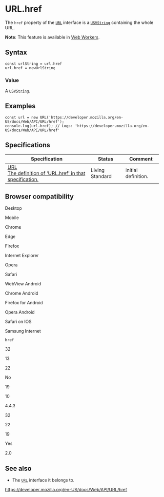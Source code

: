URL.href
========

The `href` property of the [`URL`](../url) interface is a [`USVString`](../usvstring) containing the whole URL.

**Note:** This feature is available in [Web Workers](../web_workers_api).

Syntax
------

    const urlString = url.href
    url.href = newUrlString

### Value

A [`USVString`](../usvstring).

Examples
--------

    const url = new URL('https://developer.mozilla.org/en-US/docs/Web/API/URL/href');
    console.log(url.href); // Logs: 'https://developer.mozilla.org/en-US/docs/Web/API/URL/href'

Specifications
--------------

<table><thead><tr class="header"><th>Specification</th><th>Status</th><th>Comment</th></tr></thead><tbody><tr class="odd"><td><a href="https://url.spec.whatwg.org/#dom-url-href">URL<br />
<span class="small">The definition of 'URL.href' in that specification.</span></a></td><td><span class="spec-living">Living Standard</span></td><td>Initial definition.</td></tr></tbody></table>

Browser compatibility
---------------------

Desktop

Mobile

Chrome

Edge

Firefox

Internet Explorer

Opera

Safari

WebView Android

Chrome Android

Firefox for Android

Opera Android

Safari on IOS

Samsung Internet

`href`

32

13

22

No

19

10

4.4.3

32

22

19

Yes

2.0

See also
--------

-   The [`URL`](../url) interface it belongs to.

<a href="https://developer.mozilla.org/en-US/docs/Web/API/URL/href" class="_attribution-link">https://developer.mozilla.org/en-US/docs/Web/API/URL/href</a>

